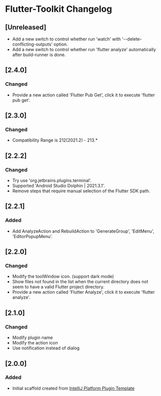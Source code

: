 <!-- Keep a Changelog guide -> https://keepachangelog.com -->

# Flutter-Toolkit Changelog

## [Unreleased]

- Add a new switch to control whether run 'watch' with '--delete-conflicting-outputs' option.
- Add a new switch to control whether run 'flutter analyze' automatically after build-runner is done.

## [2.4.0]

### Changed

- Provide a new action called 'Flutter Pub Get', click it to execute 'flutter pub get'.

## [2.3.0]

### Changed

- Compatibility Range is 212(2021.2) - 213.*

## [2.2.2]

### Changed

- Try use 'org.jetbrains.plugins.terminal'.
- Supported 'Android Studio Dolphin | 2021.3.1'.
- Remove steps that require manual selection of the Flutter SDK path.

## [2.2.1]

### Added

- Add AnalyzeAction and RebuildAction to 'GenerateGroup', 'EditMenu', 'EditorPopupMenu'.

## [2.2.0]

### Changed

- Modify the toolWindow icon. (support dark mode)
- Show files not found in the list when the current directory does not seem to have a valid Flutter project directory.
- Provide a new action called 'Flutter Analyze', click it to execute 'flutter analyze'.

## [2.1.0]

### Changed

- Modify plugin name
- Modify the action icon
- Use notification instead of dialog

## [2.0.0]

### Added

- Initial scaffold created
  from [IntelliJ Platform Plugin Template](https://github.com/JetBrains/intellij-platform-plugin-template)
